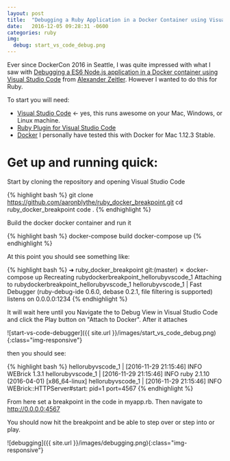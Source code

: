 ```yaml
---
layout: post
title:  "Debugging a Ruby Application in a Docker Container using Visual Studio Code"
date:   2016-12-05 09:28:31 -0600
categories: ruby
img:
  debug: start_vs_code_debug.png
---
```

Ever since DockerCon 2016 in Seattle, I was quite impressed with what I saw with [Debugging a ES6 Node.js application in a Docker container using Visual Studio Code](https://alexanderzeitler.com/articles/debugging-a-nodejs-es6-application-in-a-docker-container-using-visual-studio-code/) from [Alexander Zeitler](https://twitter.com/alexzeitler_).  However I wanted to do this for Ruby.  

To start you will need: 

* [Visual Studio Code](https://code.visualstudio.com/) <- yes, this runs awesome on your Mac, Windows, or Linux machine.
* [Ruby Plugin for Visual Studio Code](https://marketplace.visualstudio.com/items?itemName=rebornix.Ruby)
* [Docker](https://www.docker.com/products/overview) I personally have tested this with Docker for Mac 1.12.3 Stable.

# Get up and running quick:

Start by cloning the repository and opening Visual Studio Code

{% highlight bash %}
git clone https://github.com/aaronblythe/ruby_docker_breakpoint.git
cd ruby_docker_breakpoint
code .
{% endhighlight %}

Build the docker docker container and run it

{% highlight bash %}
docker-compose build
docker-compose up
{% endhighlight %}

At this point you should see something like:

{% highlight bash %}
➜  ruby_docker_breakpoint git:(master) ✗ docker-compose up
Recreating rubydockerbreakpoint_hellorubyvscode_1
Attaching to rubydockerbreakpoint_hellorubyvscode_1
hellorubyvscode_1  | Fast Debugger (ruby-debug-ide 0.6.0, debase 0.2.1, file filtering is supported) listens on 0.0.0.0:1234
{% endhighlight %}

It will wait here until you Navigate the to Debug View in Visual Studio Code and click the Play button on "Attach to Docker". After it attaches 

![start-vs-code-debugger]({{ site.url }}/images/start_vs_code_debug.png){:class="img-responsive"}

then you should see:

{% highlight bash %}
hellorubyvscode_1  | [2016-11-29 21:15:46] INFO  WEBrick 1.3.1
hellorubyvscode_1  | [2016-11-29 21:15:46] INFO  ruby 2.1.10 (2016-04-01) [x86_64-linux]
hellorubyvscode_1  | [2016-11-29 21:15:46] INFO  WEBrick::HTTPServer#start: pid=1 port=4567
{% endhighlight %}

From here set a breakpoint in the code in myapp.rb. Then navigate to http://0.0.0.0:4567

You should now hit the breakpoint and be able to step over or step into or play.

![debugging]({{ site.url }}/images/debugging.png){:class="img-responsive"}




